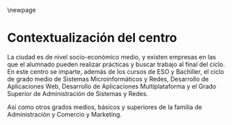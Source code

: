 \newpage
# Contextualización del centro

La ciudad es de nivel socio-económico medio, y existen empresas en las
que el alumnado pueden realizar prácticas y buscar trabajo al final del ciclo.
En este centro se imparte, además de los cursos de ESO y Bachiller, el
ciclo de grado medio de Sistemas Microinformáticos y Redes, Desarrollo de
Aplicaciones Web, Desarrollo de Aplicaciones Multiplataforma y el Grado 
Superior de Administración de Sistemas y Redes.

Así como otros grados medios, básicos y superiores de la familia de Administración y Comercio y Marketing. 

